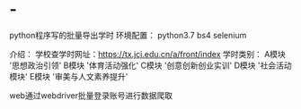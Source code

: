 # -
python程序写的批量导出学时
环境配置：
	python3.7
	bs4
	selenium

介绍：
	学校查学时网址：https://tx.jci.edu.cn/a/front/index
	学时类别：
		A模块 '思想政治引领'
		B模块 '体育活动强化'
		C模块 '创意创新创业实训'
		D模块 '社会活动模块'
		E模块 '审美与人文素养提升'
	
  web通过webdriver批量登录账号进行数据爬取

